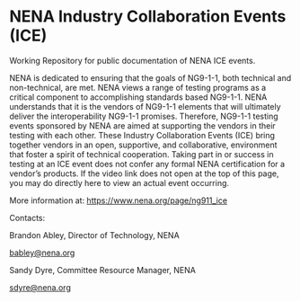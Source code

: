 # NENA Industry Collaboration Events (ICE)
Working Repository for public documentation of NENA ICE events.

NENA is dedicated to ensuring that the goals of NG9-1-1, both technical and non-technical, are met. NENA views a range of testing programs as a critical component to accomplishing standards based NG9-1-1. NENA understands that it is the vendors of NG9-1-1 elements that will ultimately deliver the interoperability NG9-1-1 promises. Therefore, NG9-1-1 testing events sponsored by NENA are aimed at supporting the vendors in their testing with each other. These Industry Collaboration Events (ICE) bring together vendors in an open, supportive, and collaborative, environment that foster a spirit of technical cooperation. Taking part in or success in testing at an ICE event does not confer any formal NENA certification for a vendor’s products. If the video link does not open at the top of this page, you may do directly here to view an actual event occurring.

More information at: https://www.nena.org/page/ng911_ice 

Contacts:

Brandon Abley, Director of Technology, NENA

babley@nena.org 

Sandy Dyre, Committee Resource Manager, NENA

sdyre@nena.org
